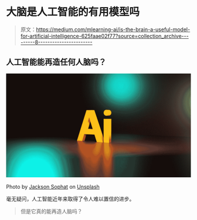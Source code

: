 # 大脑是人工智能的有用模型吗

> 原文：<https://medium.com/mlearning-ai/is-the-brain-a-useful-model-for-artificial-intelligence-625faae02f77?source=collection_archive---------8----------------------->

## 人工智能能再造任何人脑吗？

![](img/f1c2106e11a0b2f83a9b653aaef97843.png)

Photo by [Jackson Sophat](https://unsplash.com/@jacksonsophat?utm_source=medium&utm_medium=referral) on [Unsplash](https://unsplash.com?utm_source=medium&utm_medium=referral)

毫无疑问，人工智能近年来取得了令人难以置信的进步。

> 但是它真的能再造人脑吗？